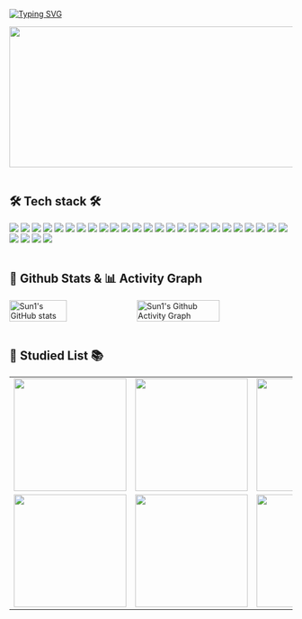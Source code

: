 <!--### Hi there, Welcome to my Github 👋-->

<!--![riverSun1](https://github-readme-stats.vercel.app/api?username=riverSun1&show_icons=true&theme=dracula)-->
<!--![riverSun1](https://github-readme-stats.vercel.app/api?username=riverSun1&show_icons=true)-->
[![Typing SVG](https://readme-typing-svg.demolab.com?font=Oswald&weight=600&size=60&duration=2500&pause=3000&color=499CEB&center=true&vCenter=true&width=1000&height=120&lines=🎈Welcome+to+Sun1's+Github!🎈)](https://git.io/typing-svg)

<a href="https://github.com/devxb/gitanimals">
<img
  src="https://render.gitanimals.org/farms/riverSun1"
  width="1000"
  height="250"
/>
</a>
<br><br>

## 🛠 Tech stack 🛠
<img src="https://img.shields.io/badge/React-1572B6?style=for-the-badge&logo=React&logoColor=white"/></a>
<img src="https://img.shields.io/badge/HTML5-E34F26?style=for-the-badge&logo=HTML5&logoColor=white"/></a>
<img src="https://img.shields.io/badge/CSS3-purple?style=for-the-badge&logo=CSS3&logoColor=white"/></a>
<img src="https://img.shields.io/badge/JavaScript-F7DF1E?style=for-the-badge&logo=JavaScript&logoColor=white"/></a>
<img src="https://img.shields.io/badge/styled--components-DB7093?style=for-the-badge&logo=styled-components&logoColor=white"/></a>
<img src="https://img.shields.io/badge/Tailwind_CSS-38B2AC?style=for-the-badge&logo=tailwind-css&logoColor=white">
<img src="https://img.shields.io/badge/Redux-764ABC?style=for-the-badge&logo=Redux&logoColor=white">
<img src="https://img.shields.io/badge/Zustand-ecb63e?style=for-the-badge&logo=zustand"/></a>
<img src="https://img.shields.io/badge/Axios-5A29E4?logo=axios&logoColor=fff&style=for-the-badge"/></a>
<img src="https://img.shields.io/badge/-React%20Query-FF4154?style=for-the-badge&logo=react%20query&logoColor=white"/></a>
<img src="https://img.shields.io/badge/TypeScript-3178C6?style=for-the-badge&logo=typescript&logoColor=white"/></a>
<img src="https://img.shields.io/badge/next.js-000000?style=for-the-badge&logo=nextdotjs&logoColor=white"/></a>
<img src="https://img.shields.io/badge/firebase-ffca28?style=for-the-badge&logo=firebase&logoColor=black"/></a>
<img src="https://img.shields.io/badge/Supabase-3ECF8E?style=for-the-badge&logo=supabase&logoColor=white"/></a>
<img src="https://img.shields.io/badge/vite-%23646CFF.svg?style=for-the-badge&logo=vite&logoColor=white"/></a>
<img src="https://img.shields.io/badge/Yarn-2C8EBB?style=for-the-badge&logo=yarn&logoColor=white">
<img src="https://img.shields.io/badge/ESLint-4B3263?style=for-the-badge&logo=eslint&logoColor=white"/></a>
<img src="https://img.shields.io/badge/vercel-%23000000.svg?style=for-the-badge&logo=vercel&logoColor=white"/></a>
<img src="https://shields.io/badge/-OpenAI-93f6ef?style=for-the-badge&logo=openai&logoColor=white"/></a>
<img src="https://img.shields.io/badge/-C++-blue?style=for-the-badge&logo=cplusplus"/></a>
<img src="https://img.shields.io/badge/Java-007396?style=for-the-badge&logo=Java&logoColor=white"/></a>
<img src="https://img.shields.io/badge/Android-green?style=for-the-badge&logo=Android&logoColor=white"/></a>
<img src="https://img.shields.io/badge/Python-3766AB?style=for-the-badge&logo=Python&logoColor=white"/></a>
<img src="https://img.shields.io/badge/MicroPython-2B2728?style=for-the-badge&logo=MicroPython&logoColor=white"/></a>
<img src="https://img.shields.io/badge/git-%23F05033.svg?style=for-the-badge&logo=git&logoColor=white"/></a>
<img src="https://img.shields.io/badge/github-%23121011.svg?style=for-the-badge&logo=github&logoColor=white"/></a>
<img src="https://img.shields.io/badge/slack-633d68?style=for-the-badge&logo=slack&logoColor=white">
<img src="https://img.shields.io/badge/notion-eeeeee?style=for-the-badge&logo=notion&logoColor=black">
<img src="https://img.shields.io/badge/figma-%23F24E1E.svg?style=for-the-badge&logo=figma&logoColor=white"/></a>
<br><br>

## 🔋 Github Stats & 📊 Activity Graph
<!--[![Anurag's GitHub stats](https://github-readme-stats.vercel.app/api?username=riverSun1)](https://github.com/riverSun1/github-readme-stats)-->
<div style="display: flex; flex-wrap: nowrap;">
  <img src="https://github-readme-stats.vercel.app/api?username=riverSun1&show_icons=true&theme=radical" alt="Sun1's GitHub stats" width="45%">
  <img src="https://github-readme-activity-graph.vercel.app/graph?username=riverSun1&custom_title=riverSun1's%20GitHub%20Activity%20Graph&bg_color=141321&color=A9FEF7&line=626069&point=F8D847&area_color=FE428E&title_color=FE428E&area=true" alt="Sun1's Github Activity Graph" width="54%">
</div>
<!--## 📊 Activity Graph-->
<br>

## 📕 Studied List 📚
<table>
  <tr>
    <td><img src="https://github.com/riverSun1/riverSun1/assets/67379144/751578e8-6e8c-46fb-9f99-7074e883d43d" width="200"></td>
    <td><img src="https://github.com/riverSun1/riverSun1/assets/67379144/31b60295-90a0-47c9-9e58-bf51fd3f87e3" width="200"></td>
    <td><img src="https://github.com/riverSun1/riverSun1/assets/67379144/a66514bd-521c-42c8-a24e-a05e04f5c3f9" width="200"></td>
    <td><img src="https://github.com/riverSun1/riverSun1/assets/67379144/c3a76655-4855-4ca6-bc36-7f6845bd3119" width="200"></td>
    <td><img src="https://github.com/riverSun1/riverSun1/assets/67379144/38b9a9d1-8c83-4af9-b659-eb0d80abd347" width="200"></td>
    <td><img src="https://github.com/riverSun1/riverSun1/assets/67379144/530bf8fc-807e-4e35-a658-10ce3cf57acc" width="200"></td>
    </tr>
  <tr>
    <td><img src="https://github.com/riverSun1/riverSun1/assets/67379144/569313f0-99c5-45bf-8c24-4756da8a3423" width="200"></td>
    <td><img src="https://github.com/riverSun1/riverSun1/assets/67379144/c2f60deb-0f87-49ae-91aa-1ba06be128b1" width="200"></td>
    <td><img src="https://github.com/riverSun1/riverSun1/assets/67379144/9eaad679-3625-4169-9c66-caebebeb7a3a" width="200"></td>
    <td><img src="https://github.com/riverSun1/riverSun1/assets/67379144/51541c1c-c40d-428b-918a-a5903269cf06" width="200"></td>
    <td><img src="https://github.com/riverSun1/riverSun1/assets/67379144/31b4168a-71e7-42a2-85d7-6c9069cac087" width="200"></td>
    <td><img src="https://github.com/riverSun1/riverSun1/assets/67379144/7f85ab19-ded6-44be-a5d2-8d5c64f0c0bd" width="200"></td>
  </tr>
</table>
